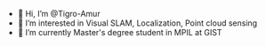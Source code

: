 - 👋 Hi, I’m @Tigro-Amur
- 👀 I’m interested in Visual SLAM, Localization, Point cloud sensing
- 🌱 I’m currently Master's degree student  in MPIL at GIST

<!---
Tigro-Amur/Tigro-Amur is a ✨ special ✨ repository because its `README.md` (this file) appears on your GitHub profile.
You can click the Preview link to take a look at your changes.
--->
